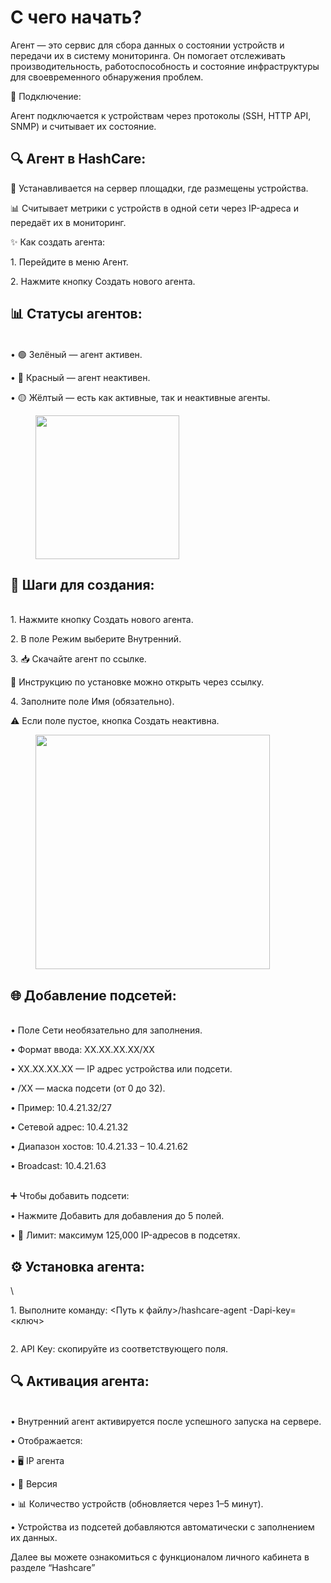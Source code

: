 # С чего начать?

Агент — это сервис для сбора данных о состоянии устройств и передачи их в систему мониторинга. Он помогает отслеживать производительность, работоспособность и состояние инфраструктуры для своевременного обнаружения проблем.

🔗 Подключение:

Агент подключается к устройствам через протоколы (SSH, HTTP API, SNMP) и считывает их состояние.



## 🔍  Агент в HashCare:



📍 Устанавливается на сервер площадки, где размещены устройства.

📊 Считывает метрики с устройств в одной сети через IP-адреса и передаёт их в мониторинг.



✨ Как создать агента:

1\. Перейдите в меню Агент.

2\. Нажмите кнопку Создать нового агента.



## 📊 Статусы агентов:

\
• 🟢 Зелёный — агент активен.

• 🔴 Красный — агент неактивен.

• 🟡 Жёлтый — есть как активные, так и неактивные агенты.

<figure><img src="../.gitbook/assets/Снимок экрана 2025-01-13 в 15.15.40.png" alt="" width="230"><figcaption></figcaption></figure>

## 🚀 Шаги для создания:

\
1\. Нажмите кнопку Создать нового агента.

2\. В поле Режим выберите Внутренний.

3\. 📥 Скачайте агент по ссылке.

🔗 Инструкцию по установке можно открыть через ссылку.

4\. Заполните поле Имя (обязательно).

⚠️ Если поле пустое, кнопка Создать неактивна.

<figure><img src="../.gitbook/assets/Снимок экрана 2025-01-13 в 15.17.00.png" alt="" width="375"><figcaption></figcaption></figure>



## 🌐 Добавление подсетей:

\
• Поле Сети необязательно для заполнения.

• Формат ввода: XX.XX.XX.XX/XX

• XX.XX.XX.XX — IP адрес устройства или подсети.

• /XX — маска подсети (от 0 до 32).

• Пример: 10.4.21.32/27

• Сетевой адрес: 10.4.21.32

• Диапазон хостов: 10.4.21.33 – 10.4.21.62

• Broadcast: 10.4.21.63

\
➕ Чтобы добавить подсети:

• Нажмите Добавить для добавления до 5 полей.

• 🔺 Лимит: максимум 125,000 IP-адресов в подсетях.



## ⚙️ Установка агента:

\


1\. Выполните команду: <Путь к файлу>/hashcare-agent -Dapi-key=<ключ>

<figure><img src="../.gitbook/assets/Снимок экрана 2025-01-13 в 15.17.22.png" alt=""><figcaption></figcaption></figure>

2\. API Key: скопируйте из соответствующего поля.



## 🔍 Активация агента:

\
• Внутренний агент активируется после успешного запуска на сервере.

• Отображается:

• 🖥️ IP агента

• 📜 Версия

• 📊 Количество устройств (обновляется через 1–5 минут).

• Устройства из подсетей добавляются автоматически с заполнением их данных.





Далее вы можете ознакомиться с функционалом личного кабинета в разделе “Hashcare”
